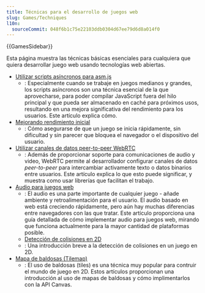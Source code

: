 ```yaml
---
title: Técnicas para el desarrollo de juegos web
slug: Games/Techniques
l10n:
  sourceCommit: 048f6b1c75e22103ddb0304d67ee79d6d8a014f0
---
```


{{GamesSidebar}}

Esta página muestra las técnicas básicas esenciales para cualquiera que quiera desarrollar juego web usando tecnologías web abiertas.

- [Utilizar scripts asíncronos para asm.js](/es/docs/Games/Techniques/Async_scripts)
  - : Especialmente cuando se trabaje en juegos medianos y grandes, los scripts asíncronos son una técnica esencial de la que aprovecharse, para poder compilar JavaScript fuera del hilo principal y que pueda ser almacenado en caché para próximos usos, resultando en una mejora significativa del rendimiento para los usuarios. Este artículo explica cómo.
- [Mejorando rendimiento inicial](/es/docs/Web/Performance/Optimizing_startup_performance)
  - : Cómo asegurarse de que un juego se inicia rápidamente, sin dificultad y sin parecer que bloquea el navegador o el dispositivo del usuario.
- [Utilizar canales de datos peer-to-peer WebRTC](/es/docs/Games/Techniques/WebRTC_data_channels)
  - : Además de proporcionar soporte para comunicaciones de audio y video, WebRTC permite al desarrollador configurar canales de datos _peer-to-peer_ para intercambiar activamente texto o datos binarios entre usuarios. Este artículo explica lo que esto puede significar, y muestra como usar librerías que facilitan el trabajo.
- [Audio para juegos web](/es/docs/Games/Techniques/Audio_for_Web_Games)
  - : El audio es una parte importante de cualquier juego - añade ambiente y retroalimentación para el usuario. El audio basado en web está creciendo rápidamente, pero aún hay muchas diferencias entre navegadores con las que tratar. Este artículo proporciona una guía detallada de cómo implementar audio para juegos web, mirando que funciona actualmente para la mayor cantidad de plataformas posible.
  - [Detección de colisiones en 2D](/es/docs/Games/Techniques/2D_collision_detection)
  - : Una introducción breve a la detección de colisiones en un juego en 2D.
- [Mapa de baldosas (Tilemap)](/es/docs/Games/Techniques/Tilemaps)
  - : El uso de baldosas (tiles) es una técnica muy popular para contruir el mundo de juego en 2D. Estos artículos proporcionan una introducción al uso de mapas de baldosas y cómo implimentarlos con la API Canvas.
